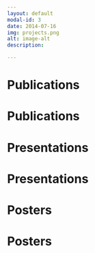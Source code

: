 ```yaml
---
layout: default
modal-id: 3
date: 2014-07-16
img: projects.png
alt: image-alt
description: 

---
```


# Publications
<h1>Publications<h1>

# Presentations
<h1>Presentations<h1>

# Posters
<h1>Posters<h1>
